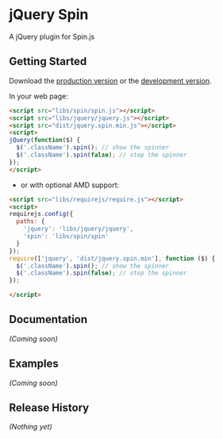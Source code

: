 # jQuery Spin

A jQuery plugin for Spin.js

## Getting Started
Download the [production version][min] or the [development version][max].

[min]: https://raw.github.com/tdoherty/jQuery.SpinJS/master/dist/jquery.spin.min.js
[max]: https://raw.github.com/tdoherty/jQuery.SpinJS/master/dist/jquery.spin.js

In your web page:

```html
<script src="libs/spin/spin.js"></script>
<script src="libs/jquery/jquery.js"></script>
<script src="dist/jquery.spin.min.js"></script>
<script>
jQuery(function($) {
  $('.className').spin(); // show the spinner
  $('.className').spin(false); // stop the spinner
});
</script>
```
- or with optional AMD support:

```html
<script src="libs/requirejs/require.js"></script>
<script>
requirejs.config({
  paths: {
    'jquery': 'libs/jquery/jquery',
    'spin': 'libs/spin/spin'
  }
});
require(['jquery', 'dist/jquery.spin.min'], function ($) {
  $('.className').spin(); // show the spinner
  $('.className').spin(false); // stop the spinner
});

</script>
```

## Documentation
_(Coming soon)_

## Examples
_(Coming soon)_

## Release History
_(Nothing yet)_
